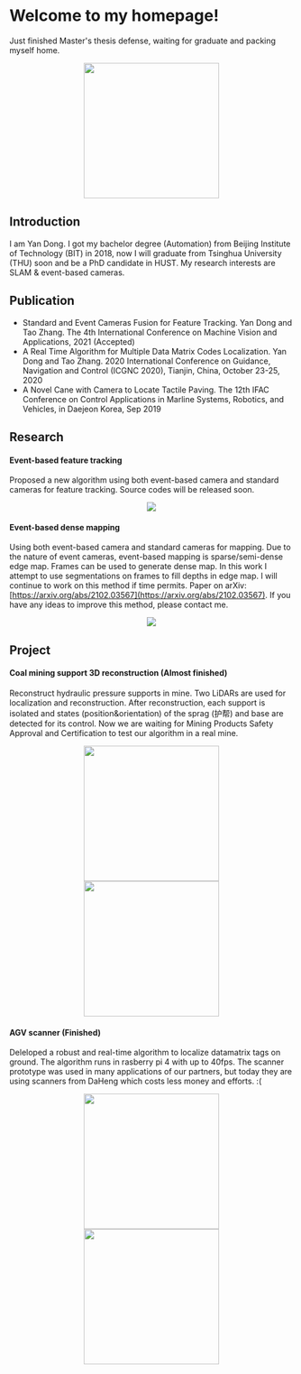 # Welcome to my homepage!

Just finished Master's thesis defense, waiting for graduate and packing myself home.

<center>
<figure>
<img src="https://raw.githubusercontent.com/LarryDong/LarryDong.github.io/main/pictures/thesis_defense.jpg" height="240" />
</figure>
</center>



## Introduction
I am Yan Dong. I got my bachelor degree (Automation) from Beijing Institute of Technology (BIT) in 2018, now I will graduate from Tsinghua University (THU) soon and be a PhD candidate in HUST. My research interests are SLAM & event-based cameras. 

## Publication

- Standard and Event Cameras Fusion for Feature Tracking. Yan Dong and Tao Zhang. The 4th International Conference on Machine Vision and Applications, 2021 (Accepted)
- A Real Time Algorithm for Multiple Data Matrix Codes Localization. Yan Dong and Tao Zhang. 2020 International Conference on Guidance, Navigation and Control (ICGNC 2020), Tianjin, China, October 23-25, 2020
- A Novel Cane with Camera to Locate Tactile Paving. The 12th IFAC Conference on Control Applications in Marline Systems, Robotics, and Vehicles, in Daejeon Korea, Sep 2019



## Research 

#### Event-based feature tracking
Proposed a new algorithm using both event-based camera and standard cameras for feature tracking. Source codes will be released soon.
<center>
<figure>
<img src="https://raw.githubusercontent.com/LarryDong/LarryDong.github.io/main/pictures/eb_tracking.png" />
</figure>
</center>

#### Event-based dense mapping
Using both event-based camera and standard cameras for mapping. Due to the nature of event cameras, event-based mapping is sparse/semi-dense edge map. Frames can be used to generate dense map. In this work I attempt to use segmentations on frames to fill depths in edge map. I will continue to work on this method if time permits. Paper on arXiv: [https://arxiv.org/abs/2102.03567](https://arxiv.org/abs/2102.03567). If you have any ideas to improve this method, please contact me.
<center>
<figure>
<img src="https://raw.githubusercontent.com/LarryDong/LarryDong.github.io/dev/pictures/eb_mapping.png" />
</figure>
</center>




## Project


#### Coal mining support 3D reconstruction (Almost finished)
Reconstruct hydraulic pressure supports in mine. Two LiDARs are used for localization and reconstruction. After reconstruction, each support is isolated and states (position&orientation) of the sprag (护帮)  and base are detected for its control. Now we are waiting for Mining Products Safety Approval and Certification to test our algorithm in a real mine. 
<center>
<figure>
<!--
<img src="https://raw.githubusercontent.com/LarryDong/LarryDong.github.io/main/pictures/zmj1.png" height="240" />
<img src="https://raw.githubusercontent.com/LarryDong/LarryDong.github.io/main/pictures/zmj2.png" height="240" />
-->
<img src="https://raw.githubusercontent.com/LarryDong/LarryDong.github.io/main/pictures/zmj_slam.png" height="240" />
<img src="https://raw.githubusercontent.com/LarryDong/LarryDong.github.io/main/pictures/zmj_segmentation.png" height="240" />
</figure>
</center>


#### AGV scanner (Finished)
Deleloped a robust and real-time algorithm to localize datamatrix tags on ground. The algorithm runs in rasberry pi 4 with up to 40fps. The scanner prototype was used in many applications of our partners, but today they are using scanners from DaHeng which costs less money and efforts.  :(
<center>
<figure>
<img src="https://raw.githubusercontent.com/LarryDong/LarryDong.github.io/main/pictures/agv1.bmp" height="240" />
<img src="https://raw.githubusercontent.com/LarryDong/LarryDong.github.io/main/pictures/agv2.bmp" height="240" />
</figure>
</center>








